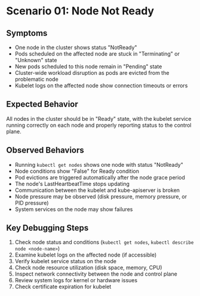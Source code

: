 # Scenario 01: Node Not Ready

## Symptoms

* One node in the cluster shows status "NotReady"
* Pods scheduled on the affected node are stuck in "Terminating" or "Unknown" state
* New pods scheduled to this node remain in "Pending" state
* Cluster-wide workload disruption as pods are evicted from the problematic node
* Kubelet logs on the affected node show connection timeouts or errors

## Expected Behavior

All nodes in the cluster should be in "Ready" state, with the kubelet service running correctly on each node and properly reporting status to the control plane.

## Observed Behaviors

* Running `kubectl get nodes` shows one node with status "NotReady"
* Node conditions show "False" for Ready condition
* Pod evictions are triggered automatically after the node grace period
* The node's LastHeartbeatTime stops updating
* Communication between the kubelet and kube-apiserver is broken
* Node pressure may be observed (disk pressure, memory pressure, or PID pressure)
* System services on the node may show failures

## Key Debugging Steps

1. Check node status and conditions (`kubectl get nodes`, `kubectl describe node <node-name>`)
2. Examine kubelet logs on the affected node (if accessible)
3. Verify kubelet service status on the node
4. Check node resource utilization (disk space, memory, CPU)
5. Inspect network connectivity between the node and control plane
6. Review system logs for kernel or hardware issues
7. Check certificate expiration for kubelet 